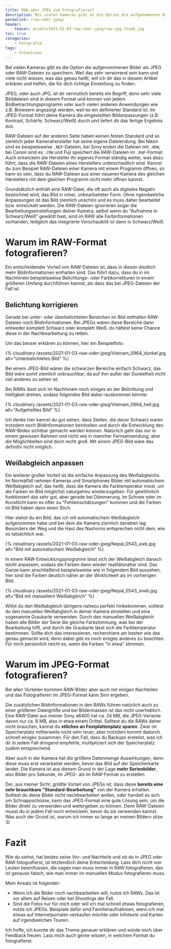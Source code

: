 ```yaml
---
title: RAW oder JPEG zum Fotografieren?
description: Bei vielen Kameras gibt es die Option die aufgenommenen Bilder als JPEG oder RAW-Dateien zu speichern, in diesem Artikel erfährst du, was das bedeutet.
permalink: /raw-oder-jpeg/
header:
    teaser: assets/2021-01-03-raw-oder-jpeg/raw-jpg-thumb.jpg
toc: true
categories:
    - Fotografie 
tags:
    - Fotowissen
---
```

Bei vielen Kameras gibt es die Option die aufgenommenen Bilder als JPEG oder RAW-Dateien zu speichern. 
Weil das sehr verwirrend sein kann und viele nicht wissen, was das genau heißt, will ich dir das in diesem Artikel erklären und helfen, die für dich richtige Einstellung zu finden.

JPEG, oder auch JPG, ist dir vermutlich bereits ein Begriff, denn sehr viele Bilddateien sind in diesem Format und können von jedem Bildbetrachtungsprogramm 
oder auch vielen anderen Anwendungen wie z.B. Browsern angezeigt werden, weil es ein definierter Standard ist. 
Im JPEG-Format führt deine Kamera die eingestellten Bildanpassungen (z.B. Kontrast, Schärfe, Schwarz/Weiß) durch und liefert dir das fertige Ergebnis aus.

RAW-Dateien auf der anderen Seite haben keinen festen Standard und so ziemlich jeder Kamerahersteller hat seine eigene Dateiendung. 
Bei Nikon sind es beispielsweise `.NEF`-Dateien, bei Sony enden die Dateien mit `.ARW`, bei Canon sind es `.CRW` und Fuji speichert die RAW-Dateien im `.RAF`-Format. 
Auch entwickeln die Hersteller ihr eigenes Format ständig weiter, was dazu führt, dass die RAW-Dateien eines Herstellers unterschiedlich sind. 
Kannst du zum Beispiel RAW-Dateien einer Kamera mit einem Programm öffnen, so kann es sein, dass du RAW-Dateien aus einer neueren Kamera des gleichen Herstellers mit dem gleichen Programm nicht mehr öffnen kannst.

Grundsätzlich enthält eine RAW-Datei, die oft auch als digitales Negativ bezeichnet wird, das Bild in roher, unbearbeiteter Form. 
Ohne irgendwelche Anpassungen ist das Bild ziemlich unschön und es muss daher bearbeitet bzw. entwickelt werden. 
Die RAW-Dateien ignorieren sogar die Bearbeitungseinstellungen deiner Kamera, selbst wenn du "Aufnahme in Schwarz/Weiß" gewählt hast, sind im RAW alle Farbinformationen vorhanden, lediglich das integrierte Vorschaubild ist dann in Schwarz/Weiß.

# Warum im RAW-Format fotografieren?

Ein entscheidender Vorteil von RAW-Dateien ist, dass in diesen deutlich mehr Bildinformationen enthalten sind. 
Das führt dazu, dass du in im Nachhinein beispielsweise Belichtungs- oder Farbkorrekturen in einem größeren Umfang durchführen kannst, als dass das bei JPEG-Dateien der Fall ist.

## Belichtung korrigieren

Gerade bei unter- oder überbelichteten Bereichen im Bild enthalten RAW-Dateien noch Bildinformationen. 
Bei JPEGs wären diese Bereiche dann entweder komplett Schwarz oder komplett Weiß, du hättest keine Chance diese in der Nachbearbeitung zu retten. 

Um das besser erklären zu können, hier ein Beispielfoto:

{% cloudinary /assets/2021-01-03-raw-oder-jpeg/Vietnam_0964_dunkel.jpg alt="Unterbelichtetes Bild" %}

Bei einem JPEG-Bild wären die schwarzen Bereiche einfach Schwarz, das Bild wäre somit ziemlich unbrauchbar, da auf ihm außer der Dunkelheit nicht viel anderes zu sehen ist. 

Bei RAWs lässt sich im Nachhinein noch einiges an der Belichtung und Helligkeit drehen, sodass folgendes Bild dabei rauskommen könnte:

{% cloudinary /assets/2021-01-03-raw-oder-jpeg/Vietnam_0964_hell.jpg alt="Aufgehelltes Bild" %}

Ich denke hier kannst du gut sehen, dass Stellen, die davor Schwarz waren trotzdem noch Bildinformationen beinhalten und durch die Entwicklung des RAW-Bildes sichtbar gemacht werden können. 
Natürlich geht das nur in einem gewissen Rahmen und nicht wie in mancher Fernsehsendung, aber die Möglichkeiten sind doch recht groß. 
Mit einem JPEG-Bild wäre das definitiv nicht möglich.

## Weißabgleich anpassen

Ein weiterer großer Vorteil ist die einfache Anpassung des Weißabgleichs. 
Im Normalfall nehmen Kameras und Smartphones Bilder mit automatischem Weißabgleich auf, das heißt, dass die Kamera die Farbtemperatur misst, um die Farben im Bild möglichst naturgetreu wiederzugeben. 
Für gewöhnlich funktioniert das sehr gut, aber gerade bei Dämmerung, im Schnee oder im Kunstlicht kann es öfter zu "Fehleinschätzungen" kommen und die Farben im Bild haben dann einen Stich.

Hier siehst du ein Bild, das ich mit automatischem Weißabgleich aufgenommen habe und bei dem die Kamera ziemlich daneben lag. 
Besonders der Weg und die Haut des Nashorns entsprechen nicht dem, wie es tatsächlich war.

{% cloudinary /assets/2021-01-03-raw-oder-jpeg/Nepal_0543_awb.jpg alt="Bild mit automatischem Weißabgleich" %}


In einem RAW-Entwicklungsprogramm lässt sich der Weißabgleich danach leicht anpassen, sodass die Farben dann wieder realitätsnäher sind. 
Das Ganze kann anschließend beispielsweise wie in folgendem Bild aussehen, hier sind die Farben deutlich näher an der Wirklichkeit als im vorherigen Bild.

{% cloudinary /assets/2021-01-03-raw-oder-jpeg/Nepal_0543_mwb.jpg alt="Bild mit manuellem Weißabgleich" %}

Willst du den Weißabgleich übrigens nahezu perfekt hinbekommen, solltest du den manuellen Weißabgleich in deiner Kamera einstellen und eine sogenannte Graukarte verwenden. 
Durch den manuellen Weißabgleich haben alle Bilder der Serie die gleiche Farbstimmung, was bei der Bearbeitung hilft, und durch die Graukarte lässt sich die Farbtemperatur bestimmen. 
Sollte dich das interessieren, recherchiere am besten wie das genau gemacht wird, denn dabei gibt es noch einiges anderes zu beachten. 
Für mich persönlich reicht es, wenn die Farben "in etwa" stimmen.

# Warum im JPEG-Format fotografieren?

Bei allen Vorteilen kommen RAW-Bilder aber auch mit einigen Nachteilen und das Fotografieren im JPEG-Format kann Sinn ergeben.

Die zusätzlichen Bildinformationen in den RAWs führen natürlich auch zu einer größeren Dateigröße und bei Bildermassen ist das nicht unerheblich. 
Eine RAW-Datei aus meiner Sony a6400 hat ca. 24 MB, die JPEG-Variante davon nur ca. 8 MB, also in etwa einem Drittel. 
Solltest du die RAWs daher nicht brauchen, kannst du **etliches an Festplattenplatz sparen**. 
Zwar ist Speicherplatz mittlerweile nicht sehr teuer, aber trotzdem kommt dadurch schnell einiges zusammen. 
Für den Fall, dass du Backups erstellst, was ich dir in jedem Fall dringend empfehle, multipliziert sich der Speicherplatz zudem entsprechend.

Aber auch in der Kamera hat die größere Datenmenge Auswirkungen, denn diese muss erst verarbeitet werden, bevor das Bild auf der Speicherkarte landet. 
Die Kamera ist aus diesem Grund in der Lage **mehr Serienbilder**, also Bilder pro Sekunde, im JPEG- als im RAW-Format zu erstellen.

Der, aus meiner Sicht, größte Vorteil von JPEGs ist, dass diese **bereits eine sehr brauchbare "Standard-Bearbeitung"** von der Kamera erhalten. 
Solltest du deine Bilder nicht nachbearbeiten wollen, oder handelt es sich um Schnappschüsse, kann das JPEG-Format eine gute Lösung sein, um die Bilder direkt zu verwenden und weitergeben zu können. 
Denn RAW-Dateien musst du in jedem Fall noch entwickeln, bevor du sie verwenden kannst. Was auch der Grund ist, warum ich immer so lange an meinen Bildern sitze :D

# Fazit

Wie du siehst, hat beides seine Vor- und Nachteile und ob du in JPEG oder RAW fotografierst, ist letztendlich deine Entscheidung. 
Lass dich nicht von Leuten beeinflussen, die sagen man muss immer in RAW fotografieren, das ist genauso falsch, wie man immer im manuellen Modus fotografieren muss.

Mein Ansatz ist folgender:
- Wenn ich die Bilder noch nachbearbeiten will, nutze ich RAWs. Das ist vor allem auf Reisen oder bei Shootings der Fall.
- Sind die Fotos nur für mich oder will ich mal schnell etwas fotografieren, nutze ich JPEGs. 
  Beispiele dafür sind Familienaufnahmen, wenn ich mal etwas auf Internetportalen verkaufen möchte oder Infotexte und Karten auf irgendwelchen Touren.

Ich hoffe, ich konnte dir das Thema genauer erklären und würde mich über Feedback freuen. Lass mich auch gerne wissen, in welchem Format du fotografierst.
